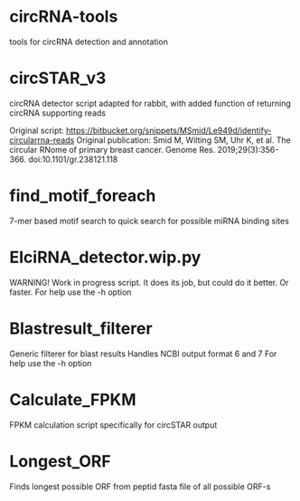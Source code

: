 # circRNA-tools
tools for circRNA detection and annotation

# circSTAR_v3

  circRNA detector script adapted for rabbit, with added function of returning circRNA supporting reads

  Original script: https://bitbucket.org/snippets/MSmid/Le949d/identify-circularrna-reads
  Original publication: Smid M, Wilting SM, Uhr K, et al. The circular RNome of primary breast cancer. Genome Res. 2019;29(3):356-366. doi:10.1101/gr.238121.118

# find_motif_foreach

  7-mer based motif search to quick search for possible miRNA binding sites

# EIciRNA_detector.wip.py

  WARNING! Work in progress script. It does its job, but could do it better. Or faster.
  For help use the -h option

# Blastresult_filterer

  Generic filterer for blast results
  Handles NCBI output format 6 and 7
  For help use the -h option
  
# Calculate_FPKM

  FPKM calculation script specifically for circSTAR output
  
# Longest_ORF

  Finds longest possible ORF from peptid fasta file of all possible ORF-s
  
 
